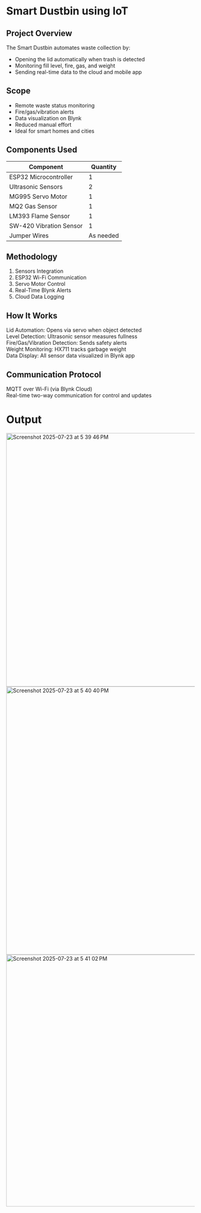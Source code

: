 # Smart Dustbin using IoT

## Project Overview
The Smart Dustbin automates waste collection by:
- Opening the lid automatically when trash is detected
- Monitoring fill level, fire, gas, and weight
- Sending real-time data to the cloud and mobile app

## Scope
- Remote waste status monitoring
- Fire/gas/vibration alerts
- Data visualization on Blynk
- Reduced manual effort
- Ideal for smart homes and cities

## Components Used

| Component                | Quantity |
|--------------------------|----------|
| ESP32 Microcontroller    | 1        |
| Ultrasonic Sensors       | 2        |
| MG995 Servo Motor        | 1        |
| MQ2 Gas Sensor           | 1        |
| LM393 Flame Sensor       | 1        |
| SW-420 Vibration Sensor  | 1        |
| Jumper Wires             | As needed |

## Methodology

1. Sensors Integration
2. ESP32 Wi-Fi Communication
3. Servo Motor Control
4. Real-Time Blynk Alerts
5. Cloud Data Logging


## How It Works

Lid Automation: Opens via servo when object detected   
Level Detection: Ultrasonic sensor measures fullness    
Fire/Gas/Vibration Detection: Sends safety alerts  
Weight Monitoring: HX711 tracks garbage weight   
Data Display: All sensor data visualized in Blynk app  

## Communication Protocol

MQTT over Wi-Fi (via Blynk Cloud)  
Real-time two-way communication for control and updates

# Output

<img width="1150" height="675" alt="Screenshot 2025-07-23 at 5 39 46 PM" src="https://github.com/user-attachments/assets/498350d9-6dce-494b-9743-107acea96e6a" />
<img width="505" height="714" alt="Screenshot 2025-07-23 at 5 40 40 PM" src="https://github.com/user-attachments/assets/8399c698-98d7-499f-bfd8-c5f333a4f626" />
<img width="507" height="671" alt="Screenshot 2025-07-23 at 5 41 02 PM" src="https://github.com/user-attachments/assets/a729624f-8c5f-4985-9324-dc5d082111a1" />
